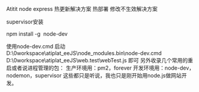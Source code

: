 Atitit node express 热更新解决方案 热部署 修改不生效解决方案


supervisor安装

npm install -g  node-dev 

使用node-dev.cmd 启动
D:\0workspace\atiplat_eeJS\node_modules\.bin\node-dev.cmd   D:\0workspace\atiplat_eeJS\web.test\webTest.js
即可
另外收录几个常用的重启或者说进程管理的包：
生产环境用：pm2，forever
开发环境用：node-dev，nodemon，supervisor
这些都只是听说，我也只是刚开始用node.js做网站开发。
